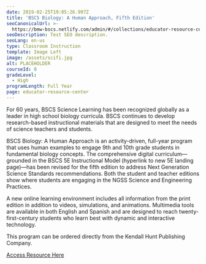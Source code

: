 ```yaml
---
date: 2019-02-25T19:05:26.997Z
title: 'BSCS Biology: A Human Approach, Fifth Edition'
seoCanonicalUrl: >-
  https://bmw-bscs.netlify.com/admin/#/collections/educator-resource-center/bscs-biology-human-approach
seoDescription: Test SEO description.
seoLang: en-us
type: Classroom Instruction
template: Image Left
image: /assets/scifi.jpg
alt: PLACEHOLDER
courseId: 0
gradeLevel:
  - High
programLength: Full Year
page: educator-resource-center
---
```

For 60 years, BSCS Science Learning has been recognized globally as a leader in high school biology curricula. BSCS continues to develop research-based instructional materials that are designed to meet the needs of science teachers and students. 

BSCS Biology: A Human Approach is an activity-driven, full-year program that uses human examples to engage 9th and 10th grade students in fundamental biology concepts. The comprehensive digital curriculum—grounded in the BSCS 5E Instructional Model (hyperlink to new 5E landing page)—has been revised for the fifth edition to address Next Generation Science Standards recommendations. Both the student and teacher editions show where students are engaging in the NGSS Science and Engineering Practices. 

A new online learning environment includes all information from the print edition in addition to videos, simulations, and animations. Multimedia tools are available in both English and Spanish and are designed to reach twenty-first-century students who learn best with dynamic and interactive technology. 

This program can be ordered directly from the Kendall Hunt Publishing Company.  

<a class="btn btn-outline-secondary" href="http://k12.kendallhunt.com/program/bscs-biology-human-approach-fifth-edition/" target="_blank" rel="noopener noreferrer">Access Resource Here</a>

